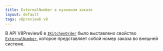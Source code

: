 ```yaml
---
title: ExternalNumber в кухонном заказе
layout: default
tags: v8preview6 v8
---
```


В API V8Preview6 в [`IKitchenOrder`](https://iiko.github.io/front.api.sdk/v8/html/Properties_T_Resto_Front_Api_Data_Kitchen_IKitchenOrder.htm) было выставлено свойство [`ExternalNumber`](https://iiko.github.io/front.api.sdk/v8/html/P_Resto_Front_Api_Data_Kitchen_IKitchenOrder_ExternalNumber.htm), которое представляет собой номер заказа во внешней системе.